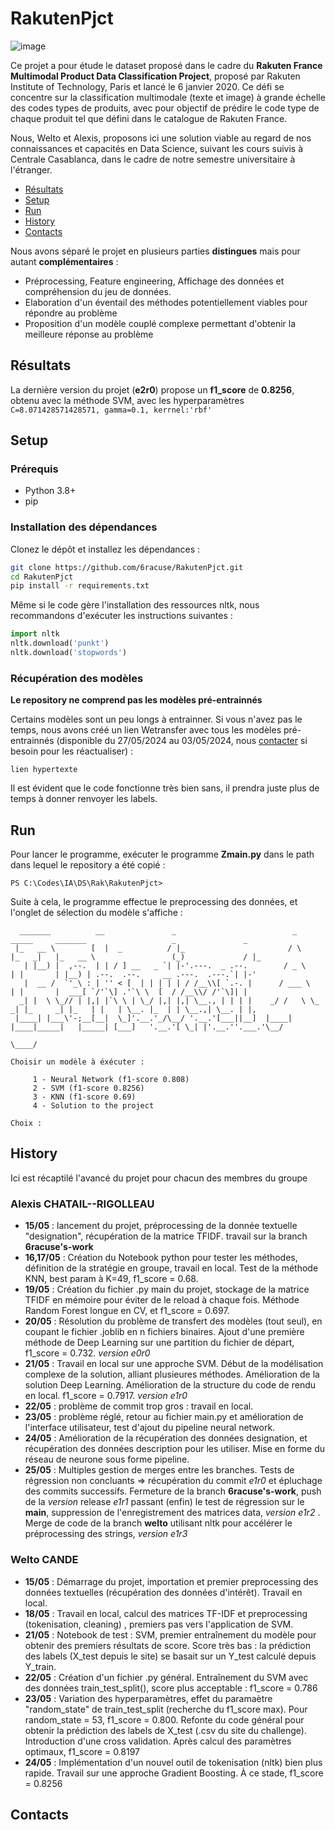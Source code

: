 # RakutenPjct
![image](https://github.com/6racuse/RakutenPjct/assets/148326846/7026c66e-bdc6-48ca-8c67-5fdd0d7ac434)

Ce projet a pour étude le dataset proposé dans le cadre du **Rakuten France Multimodal Product Data Classification Project**, proposé par Rakuten Institute of Technology, Paris et lancé le 6 janvier 2020. Ce défi se concentre sur la classification multimodale (texte et image) à grande échelle des codes types de produits, avec pour objectif de prédire le code type de chaque produit tel que défini dans le catalogue de Rakuten France.

Nous, Welto et Alexis, proposons ici une solution viable au regard de nos connaissances et capacités en Data Science, suivant les cours suivis à Centrale Casablanca, dans le cadre de notre semestre universitaire à l'étranger.

- [Résultats](#Résultats)
- [Setup](#Setup)
- [Run](#Run)
- [History](#History)
- [Contacts](#Contacts)

Nous avons séparé le projet en plusieurs parties **distingues** mais pour autant **complémentaires** : 
- Préprocessing, Feature engineering, Affichage des données et compréhension du jeu de données.
- Elaboration d'un éventail des méthodes potentiellement viables pour répondre au problème
- Proposition d'un modèle couplé complexe permettant d'obtenir la meilleure réponse au problème

## Résultats
La dernière version du projet (**e2r0**) propose un **f1_score** de **0.8256**, obtenu avec la méthode SVM, avec les hyperparamètres `C=8.071428571428571, gamma=0.1, kerrnel:'rbf' `
## Setup

### Prérequis
- Python 3.8+
- pip

### Installation des dépendances

Clonez le dépôt et installez les dépendances :

```bash
git clone https://github.com/6racuse/RakutenPjct.git
cd RakutenPjct
pip install -r requirements.txt
```
Même si le code gère l'installation des ressources nltk, nous recommandons d'exécuter les instructions suivantes :

```python
import nltk
nltk.download('punkt')
nltk.download('stopwords')
```

### Récupération des modèles

**Le repository ne comprend pas les modèles pré-entrainnés** 

Certains modèles sont un peu longs à entrainner. Si vous n'avez pas le temps, nous avons créé un lien Wetransfer avec tous les modèles pré-entrainnés (disponible du 27/05/2024 au 03/05/2024, nous [contacter](#Contacts) si besoin pour les réactualiser) :

`lien hypertexte`

Il est évident que le code fonctionne très bien sans, il prendra juste plus de temps à donner renvoyer les labels.
## Run 

Pour lancer le programme, exécuter le programme **Zmain.py** dans le path dans lequel le repository a été copié :
```PS
PS C:\Codes\IA\DS\Rak\RakutenPjct>
```

Suite à cela, le programme effectue le preprocessing des données, et l'onglet de sélection du modèle s'affiche : 

```
  _______          __               _                          _      _____     _______                   _               _    
 |_   __ \        [  |  _          / |_                       / \    |_   _|   |_   __ \                 (_)             / |_  
   | |__) |  ,--.  | | / ] __   _ `| |-'.---.  _ .--.        / _ \     | |       | |__) | .--.  .--.     __ .---.  .---.`| |-' 
   |  __ /  `'_\ : | '' < [  | | | | | / /__\\[ `.-. |      / ___ \    | |       |  ___[ `/'`\] .'`\ \  [  / /__\\/ /'`\]| |   
  _| |  \ \_// | |,| |`\ \ | \_/ |,| |,| \__., | | | |    _/ /   \ \_ _| |_     _| |_   | |   | \__. |_  | | \__.,| \__. | |,  
 |____| |___\'-;__[__|  \_]'.__.'_/\__/ '.__.'[___||__]  |____| |____|_____|   |_____| [___]   '.__.'[ \_| |'.__.''.___.'\__/  
                                                                                                        \____/

Choisir un modèle à éxécuter : 

     1 - Neural Network (f1-score 0.808) 
     2 - SVM (f1-score 0.8256) 
     3 - KNN (f1-score 0.69)
     4 - Solution to the project

Choix :   
```


## History
Ici est récaptilé l'avancé du projet pour chacun des membres du groupe
### Alexis CHATAIL--RIGOLLEAU
- **15/05** : lancement du projet, préprocessing de la donnée textuelle "designation", récupération de la matrice TFIDF. travail sur la branch **6racuse's-work** 
- **16,17/05** : Création du Notebook python pour tester les méthodes, définition de la stratégie en groupe, travail en local. Test de la méthode KNN, best param à K=49, f1_score = 0.68.
- **19/05** : Création du fichier .py main du projet, stockage de la matrice TFIDF en mémoire pour éviter de le reload à chaque fois. Méthode Random Forest longue en CV, et f1_score = 0.697.
- **20/05** : Résolution du problème de transfert des modèles (tout seul), en coupant le fichier .joblib en n fichiers binaires. Ajout d'une première méthode de Deep Learning sur une partition du fichier de départ, f1_score = 0.732. *version e0r0*
- **21/05** : Travail en local sur une approche SVM. Début de la modélisation complexe de la solution, alliant plusieures méthodes. Amélioration de la solution Deep Learning. Amélioration de la structure du code de rendu en local. f1_score = 0.7917. *version e1r0*
- **22/05** : problème de commit trop gros : travail en local.
- **23/05** : problème réglé, retour au fichier main.py et amélioration de l'interface utilisateur, test d'ajout du pipeline neural network.
- **24/05** : Amélioration de la récupération des données designation, et récupération des données description pour les utiliser. Mise en forme du réseau de neurone sous forme pipeline. 
- **25/05** : Multiples gestion de merges entre les branches. Tests de régression non concluants => récupération du commit *e1r0* et épluchage des commits successifs. Fermeture de la branch **6racuse's-work**, push de la *version* release *e1r1* passant (enfin) le test de régression sur le **main**, suppression de l'enregistrement des matrices data, *version e1r2* . Merge de code de la branch **welto** utilisant nltk pour accélérer le préprocessing des strings, *version e1r3*

### Welto CANDE
- **15/05** : Démarrage du projet, importation et premier preprocessing des données textuelles (récupération des données d'intérêt). Travail en local.
- **18/05** : Travail en local, calcul des matrices TF-IDF et preprocessing (tokenisation, cleaning) , premiers pas vers l'application de SVM.
- **21/05** : Notebook de test : SVM, premier entraînement du modèle pour obtenir des premiers résultats de score. Score très bas : la prédiction des labels (X_test depuis le site) se basait sur un Y_test calculé depuis Y_train. 
- **22/05** : Création d'un fichier .py général. Entraînement du SVM avec des données train_test_split(), score plus acceptable : f1_score = 0.786
- **23/05** : Variation des hyperparamètres, effet du paramaètre "random_state" de train_test_split (recherche du f1_score max). Pour random_state = 53, f1_score = 0.800. Refonte du code général pour obtenir la prédiction des labels de X_test (.csv du site du challenge). Introduction d'une cross validation. Après calcul des paramètres optimaux, f1_score = 0.8197
- **24/05** : Implémentation d'un nouvel outil de tokenisation (nltk) bien plus rapide. Travail sur une approche Gradient Boosting. À ce stade, f1_score = 0.8256

## Contacts
